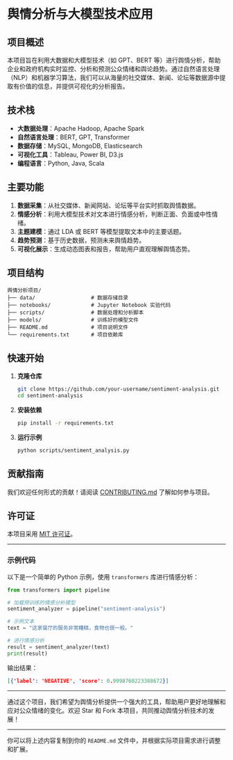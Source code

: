 

# 舆情分析与大模型技术应用

## 项目概述

本项目旨在利用大数据和大模型技术（如 GPT、BERT 等）进行舆情分析，帮助企业和政府机构实时监控、分析和预测公众情绪和舆论趋势。通过自然语言处理（NLP）和机器学习算法，我们可以从海量的社交媒体、新闻、论坛等数据源中提取有价值的信息，并提供可视化的分析报告。

## 技术栈

- **大数据处理**：Apache Hadoop, Apache Spark
- **自然语言处理**：BERT, GPT, Transformer
- **数据存储**：MySQL, MongoDB, Elasticsearch
- **可视化工具**：Tableau, Power BI, D3.js
- **编程语言**：Python, Java, Scala

## 主要功能

1. **数据采集**：从社交媒体、新闻网站、论坛等平台实时抓取舆情数据。
2. **情感分析**：利用大模型技术对文本进行情感分析，判断正面、负面或中性情绪。
3. **主题建模**：通过 LDA 或 BERT 等模型提取文本中的主要话题。
4. **趋势预测**：基于历史数据，预测未来舆情趋势。
5. **可视化展示**：生成动态图表和报告，帮助用户直观理解舆情态势。

## 项目结构

```
舆情分析项目/
├── data/                  # 数据存储目录
├── notebooks/             # Jupyter Notebook 实验代码
├── scripts/               # 数据处理和分析脚本
├── models/                # 训练好的模型文件
├── README.md              # 项目说明文件
└── requirements.txt       # 项目依赖库
```

## 快速开始

1. **克隆仓库**

   ```bash
   git clone https://github.com/your-username/sentiment-analysis.git
   cd sentiment-analysis
   ```

2. **安装依赖**

   ```bash
   pip install -r requirements.txt
   ```

3. **运行示例**

   ```bash
   python scripts/sentiment_analysis.py
   ```

## 贡献指南

我们欢迎任何形式的贡献！请阅读 [CONTRIBUTING.md](CONTRIBUTING.md) 了解如何参与项目。

## 许可证

本项目采用 [MIT 许可证](LICENSE)。

---

### 示例代码

以下是一个简单的 Python 示例，使用 `transformers` 库进行情感分析：

```python
from transformers import pipeline

# 加载预训练的情感分析模型
sentiment_analyzer = pipeline("sentiment-analysis")

# 示例文本
text = "这家餐厅的服务非常糟糕，食物也很一般。"

# 进行情感分析
result = sentiment_analyzer(text)
print(result)
```

输出结果：

```json
[{'label': 'NEGATIVE', 'score': 0.9998760223388672}]
```

---

通过这个项目，我们希望为舆情分析提供一个强大的工具，帮助用户更好地理解和应对公众情绪的变化。欢迎 Star 和 Fork 本项目，共同推动舆情分析技术的发展！

---

你可以将上述内容复制到你的 `README.md` 文件中，并根据实际项目需求进行调整和扩展。
